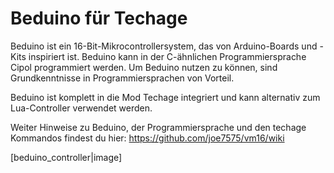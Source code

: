 # Beduino für Techage

Beduino ist ein 16-Bit-Mikrocontrollersystem, das von Arduino-Boards und -Kits
inspiriert ist.
Beduino kann in der C-ähnlichen Programmiersprache Cipol programmiert werden.
Um Beduino nutzen zu können, sind Grundkenntnisse in Programmiersprachen von Vorteil.

Beduino ist komplett in die Mod Techage integriert und
kann alternativ zum Lua-Controller verwendet werden.

Weiter Hinweise zu Beduino, der Programmiersprache und den techage Kommandos
findest du hier: https://github.com/joe7575/vm16/wiki

[beduino_controller|image]
